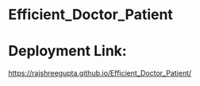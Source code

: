 # Efficient_Doctor_Patient
# Deployment Link:
https://rajshreegupta.github.io/Efficient_Doctor_Patient/
